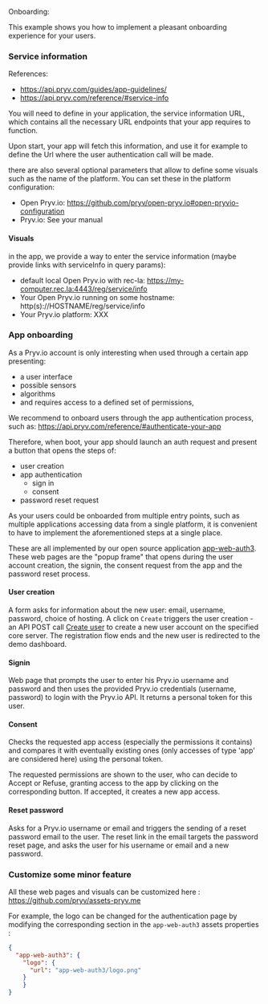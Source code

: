 Onboarding:

This example shows you how to implement a pleasant onboarding experience for your users.

### Service information

References:

- https://api.pryv.com/guides/app-guidelines/
- https://api.pryv.com/reference/#service-info

You will need to define in your application, the service information URL, which contains all the necessary URL endpoints that your app requires to function.

Upon start, your app will fetch this information, and use it for example to define the Url where the user authentication call will be made.

there are also several optional parameters that allow to define some visuals such as the name of the platform. You can set these in the platform configuration:

- Open Pryv.io: https://github.com/pryv/open-pryv.io#open-pryvio-configuration
- Pryv.io: See your manual

#### Visuals

in the app, we provide a way to enter the service information (maybe provide links with serviceInfo in query params):

- default local Open Pryv.io with rec-la: https://my-computer.rec.la:4443/reg/service/info
- Your Open Pryv.io running on some hostname: http(s)://HOSTNAME/reg/service/info
- Your Pryv.io platform: XXX

### App onboarding

As a Pryv.io account is only interesting when used through a certain app presenting:

- a user interface
- possible sensors
- algorithms
- and requires access to a defined set of permissions,

We recommend to onboard users through the app authentication process, such as: https://api.pryv.com/reference/#authenticate-your-app

Therefore, when boot, your app should launch an auth request and present a button that opens the steps of:

- user creation
- app authentication
  - sign in
  - consent
- password reset request

As your users could be onboarded from multiple entry points, such as multiple applications accessing data from a single platform, it is convenient to have to implement the aforementioned steps at a single place.

These are all implemented by our open source application [app-web-auth3](https://github.com/pryv/app-web-auth3). 
These web pages are the "popup frame" that opens during the user account creation, the signin, the consent request from the app and the password reset process.

#### User creation

A form asks for information about the new user: email, username, password, choice of hosting.
A click on `Create` triggers the user creation - an API POST call [Create user](https://api.pryv.com/reference-system/#create-user) to create a new user account on the specified core server.
The registration flow ends and the new user is redirected to the demo dashboard.

#### Signin

Web page that prompts the user to enter his Pryv.io username and password and then uses the provided Pryv.io credentials (username, password) to login with the Pryv.io API.
It returns a personal token for this user.

#### Consent 

Checks the requested app access (especially the permissions it contains) and compares it with eventually existing ones (only accesses of type 'app' are considered here) using the personal token.

The requested permissions are shown to the user, who can decide to Accept or Refuse, granting access to the app by clicking on the corresponding button. If accepted, it creates a new app access.

#### Reset password 

Asks for a Pryv.io username or email and triggers the sending of a reset password email to the user.
The reset link in the email targets the password reset page, and asks the user for his username or email and a new password.

### Customize some minor feature

All these web pages and visuals can be customized here : https://github.com/pryv/assets-pryv.me

For example, the logo can be changed for the authentication page by modifying the corresponding section in the `app-web-auth3` assets properties :

```json
{ 
  "app-web-auth3": {
    "logo": {
      "url": "app-web-auth3/logo.png"
    }
	}
}
```


